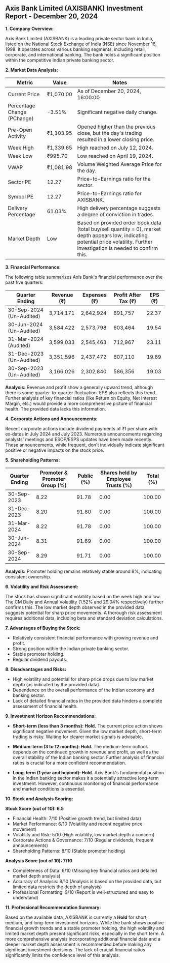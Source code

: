 ## Axis Bank Limited (AXISBANK) Investment Report - December 20, 2024

**1. Company Overview:**

Axis Bank Limited (AXISBANK) is a leading private sector bank in India, listed on the National Stock Exchange of India (NSE) since November 16, 1998.  It operates across various banking segments, including retail, corporate, and international banking.  The bank holds a significant position within the competitive Indian private banking sector.


**2. Market Data Analysis:**

| Metric                     | Value          | Notes                                                              |
|-----------------------------|-----------------|----------------------------------------------------------------------|
| Current Price               | ₹1,070.00       | As of December 20, 2024, 16:00:00                               |
| Percentage Change (PChange) | -3.51%          | Significant negative daily change.                                   |
| Pre-Open Activity          | ₹1,103.95       | Opened higher than the previous close, but the day's trading resulted in a lower closing price. |
| Week High                   | ₹1,339.65       | High reached on July 12, 2024.                                     |
| Week Low                    | ₹995.70         | Low reached on April 19, 2024.                                     |
| VWAP                        | ₹1,081.98       | Volume Weighted Average Price for the day.                           |
| Sector PE                   | 12.27           | Price-to-Earnings ratio for the sector.                             |
| Symbol PE                   | 12.27           | Price-to-Earnings ratio for AXISBANK.                              |
| Delivery Percentage         | 61.03%          | High delivery percentage suggests a degree of conviction in trades.   |
| Market Depth                | Low              | Based on provided order book data (total buy/sell quantity = 0), market depth appears low, indicating potential price volatility.  Further investigation is needed to confirm this. |


**3. Financial Performance:**

The following table summarizes Axis Bank's financial performance over the past five quarters:

| Quarter Ending      | Revenue (₹)      | Expenses (₹)     | Profit After Tax (₹) | EPS (₹)  |
|----------------------|-----------------|-----------------|-----------------------|---------|
| 30-Sep-2024 (Un-Audited) | 3,714,171       | 2,642,924       | 691,757              | 22.37   |
| 30-Jun-2024 (Un-Audited) | 3,584,422       | 2,573,798       | 603,464              | 19.54   |
| 31-Mar-2024 (Audited)   | 3,599,033       | 2,545,463       | 712,967              | 23.11   |
| 31-Dec-2023 (Un-Audited) | 3,351,596       | 2,437,472       | 607,110              | 19.69   |
| 30-Sep-2023 (Un-Audited) | 3,166,026       | 2,302,840       | 586,356              | 19.03   |

**Analysis:** Revenue and profit show a generally upward trend, although there is some quarter-to-quarter fluctuation.  EPS also reflects this trend.  Further analysis of key financial ratios (like Return on Equity, Net Interest Margin, etc.) would provide a more comprehensive picture of financial health.  The provided data lacks this information.


**4. Corporate Actions and Announcements:**

Recent corporate actions include dividend payments of ₹1 per share with ex-dates in July 2024 and July 2023.  Numerous announcements regarding analysts' meetings and ESOP/ESPS updates have been made recently.  These announcements, while frequent, don't individually indicate significant positive or negative impacts on the stock price.


**5. Shareholding Patterns:**

| Quarter Ending | Promoter & Promoter Group (%) | Public (%) | Shares held by Employee Trusts (%) | Total (%) |
|-----------------|-----------------------------|------------|---------------------------------|-----------|
| 30-Sep-2023     | 8.22                         | 91.78      | 0.00                           | 100.00    |
| 31-Dec-2023     | 8.20                         | 91.80      | 0.00                           | 100.00    |
| 31-Mar-2024     | 8.22                         | 91.78      | 0.00                           | 100.00    |
| 30-Jun-2024     | 8.31                         | 91.69      | 0.00                           | 100.00    |
| 30-Sep-2024     | 8.29                         | 91.71      | 0.00                           | 100.00    |

**Analysis:** Promoter holding remains relatively stable around 8%, indicating consistent ownership.


**6. Volatility and Risk Assessment:**

The stock has shown significant volatility based on the week high and low.  The CM Daily and Annual Volatility (1.52% and 29.04% respectively) further confirms this.  The low market depth observed in the provided data suggests potential for sharp price movements.  A thorough risk assessment requires additional data, including beta and standard deviation calculations.


**7. Advantages of Buying the Stock:**

* Relatively consistent financial performance with growing revenue and profit.
* Strong position within the Indian private banking sector.
* Stable promoter holding.
* Regular dividend payouts.


**8. Disadvantages and Risks:**

* High volatility and potential for sharp price drops due to low market depth (as indicated by the provided data).
* Dependence on the overall performance of the Indian economy and banking sector.
* Lack of detailed financial ratios in the provided data hinders a complete assessment of financial health.


**9. Investment Horizon Recommendations:**

* **Short-term (less than 3 months): Hold.** The current price action shows significant negative movement.  Given the low market depth, short-term trading is risky.  Waiting for clearer market signals is advisable.

* **Medium-term (3 to 12 months): Hold.**  The medium-term outlook depends on the continued growth in revenue and profit, as well as the overall stability of the Indian banking sector.  Further analysis of financial ratios is crucial for a more confident recommendation.

* **Long-term (1 year and beyond): Hold.**  Axis Bank's fundamental position in the Indian banking sector makes it a potentially attractive long-term investment.  However, continuous monitoring of financial performance and market conditions is essential.


**10. Stock and Analysis Scoring:**

**Stock Score (out of 10): 6.5**

* Financial Health: 7/10 (Positive growth trend, but limited data)
* Market Performance: 6/10 (Volatility and recent negative price movement)
* Volatility and Risk: 5/10 (High volatility, low market depth a concern)
* Corporate Actions & Governance: 7/10 (Regular dividends, frequent announcements)
* Shareholding Patterns: 8/10 (Stable promoter holding)

**Analysis Score (out of 10): 7/10**

* Completeness of Data: 6/10 (Missing key financial ratios and detailed market depth analysis)
* Accuracy of Analysis: 8/10 (Analysis is based on the provided data, but limited data restricts the depth of analysis)
* Professional Formatting: 9/10 (Report is well-structured and easy to understand)


**11. Professional Recommendation Summary:**

Based on the available data, AXISBANK is currently a **Hold** for short, medium, and long-term investment horizons.  While the bank shows positive financial growth trends and a stable promoter holding, the high volatility and limited market depth present significant risks, especially in the short term.  A more comprehensive analysis incorporating additional financial data and a deeper market depth assessment is recommended before making any significant investment decisions.  The lack of crucial financial ratios significantly limits the confidence level of this analysis.
